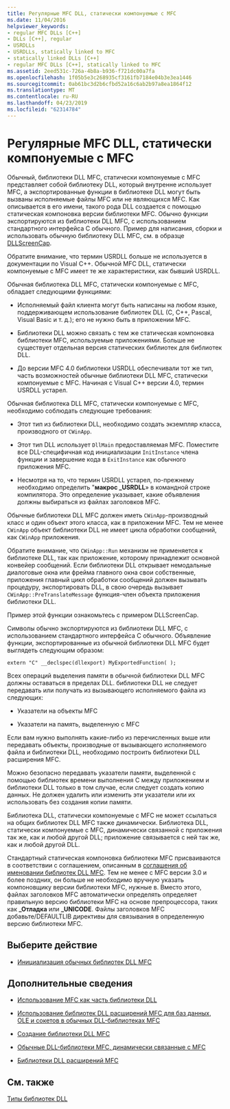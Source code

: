 ```yaml
---
title: Регулярные MFC DLL, статически компонуемые с MFC
ms.date: 11/04/2016
helpviewer_keywords:
- regular MFC DLLs [C++]
- DLLs [C++], regular
- USRDLLs
- USRDLLs, statically linked to MFC
- statically linked DLLs [C++]
- regular MFC DLLs [C++], statically linked to MFC
ms.assetid: 2eed531c-726a-4b8a-b936-f721dc00a7fa
ms.openlocfilehash: 1f05b5e3c268935cf3161fb7184e04b3e3ea1446
ms.sourcegitcommit: 0ab61bc3d2b6cfbd52a16c6ab2b97a8ea1864f12
ms.translationtype: MT
ms.contentlocale: ru-RU
ms.lasthandoff: 04/23/2019
ms.locfileid: "62314784"
---
```

# <a name="regular-mfc-dlls-statically-linked-to-mfc"></a>Регулярные MFC DLL, статически компонуемые с MFC

Обычный, библиотеки DLL MFC, статически компонуемые с MFC представляет собой библиотеку DLL, который внутренне использует MFC, а экспортированные функции в библиотеке DLL могут быть вызваны исполняемые файлы MFC или не являющихся MFC. Как описывается в его имени, такого рода DLL создается с помощью статическая компоновка версии библиотеки MFC. Обычно функции экспортируются из библиотеки DLL MFC, с использованием стандартного интерфейса C обычного. Пример для написания, сборки и использовать обычную библиотеку DLL MFC, см. в образце [DLLScreenCap](https://github.com/Microsoft/VCSamples/tree/master/VC2010Samples/MFC/advanced/DllScreenCap).

Обратите внимание, что термин USRDLL больше не используется в документации по Visual C++. Обычной MFC DLL, статически компонуемые с MFC имеет те же характеристики, как бывший USRDLL.

Обычная библиотека DLL MFC, статически компонуемые с MFC, обладает следующими функциями:

- Исполняемый файл клиента могут быть написаны на любом языке, поддерживающем использование библиотек DLL (C, C++, Pascal, Visual Basic и т. д.); его не нужно быть в приложении MFC.

- Библиотеки DLL можно связать с тем же статическая компоновка библиотеки MFC, используемые приложениями. Больше не существует отдельная версия статических библиотек для библиотек DLL.

- До версии MFC 4.0 библиотеки USRDLL обеспечивали тот же тип, часть возможностей обычные библиотеки DLL MFC, статически компонуемые с MFC. Начиная с Visual C++ версии 4.0, термин USRDLL устарел.

Обычная библиотека DLL MFC, статически компонуемые с MFC, необходимо соблюдать следующие требования:

- Этот тип из библиотеки DLL, необходимо создать экземпляр класса, производного от `CWinApp`.

- Этот тип DLL использует `DllMain` предоставляемая MFC. Поместите все DLL-специфичная код инициализации `InitInstance` члена функции и завершение кода в `ExitInstance` как обычного приложения MFC.

- Несмотря на то, что термин USRDLL устарел, по-прежнему необходимо определить "**макрос _USRDLL**» в командной строке компилятора. Это определение указывает, какие объявления должны выбираться из файлах заголовков MFC.

Обычные библиотеки DLL MFC должен иметь `CWinApp`-производный класс и один объект этого класса, как в приложении MFC. Тем не менее `CWinApp` объект библиотеки DLL не имеет цикла обработки сообщений, как `CWinApp` приложения.

Обратите внимание, что `CWinApp::Run` механизм не применяется к библиотеке DLL, так как приложение, которому принадлежит основной конвейер сообщений. Если библиотеки DLL открывает немодальные диалоговые окна или фрейма главного окна свои собственные, приложения главный цикл обработки сообщений должен вызывать процедуру, экспортировать DLL, в свою очередь вызывает `CWinApp::PreTranslateMessage` функция-член объекта приложения библиотеки DLL.

Пример этой функции ознакомьтесь с примером DLLScreenCap.

Символы обычно экспортируются из библиотеки DLL MFC, с использованием стандартного интерфейса C обычного. Объявление функции, экспортированные из обычной библиотеки DLL MFC будет выглядеть следующим образом:

```
extern "C" __declspec(dllexport) MyExportedFunction( );
```

Всех операций выделения памяти в обычной библиотеки DLL MFC должны оставаться в пределах DLL. библиотеки DLL не следует передавать или получать из вызывающего исполняемого файла из следующих:

- Указатели на объекты MFC

- Указатели на память, выделенную с MFC

Если вам нужно выполнять какие-либо из перечисленных выше или передавать объекты, производные от вызывающего исполняемого файла и библиотеки DLL, необходимо построить библиотеки DLL расширения MFC.

Можно безопасно передавать указатели памяти, выделенной с помощью библиотек времени выполнения C между приложением и библиотеки DLL только в том случае, если следует создать копию данных. Не должен удалить или изменить эти указатели или их использовать без создания копии памяти.

Библиотека DLL, статически компонуемые с MFC не может ссылаться на общих библиотек DLL MFC также динамически. Библиотека DLL, статически компонуемые с MFC, динамически связанной с приложения так же, как и любой другой DLL; приложение связывается с ней так же, как и любой другой DLL.

Стандартный статическая компоновка библиотеки MFC присваиваются в соответствии с соглашением, описанным в [соглашения об именовании библиотек DLL MFC](../mfc/mfc-library-versions.md#mfc-static-library-naming-conventions). Тем не менее с MFC версии 3.0 и более поздних, он больше не необходимо вручную указать компоновщику версии библиотеки MFC, нужные в. Вместо этого, файлах заголовков MFC автоматически определять определяет правильную версию библиотеки MFC на основе препроцессора, таких как  **\_Отладка** или **_UNICODE**. Файлы заголовков MFC добавьте/DEFAULTLIB директивы для связывания в определенную версию библиотеки MFC.

## <a name="what-do-you-want-to-do"></a>Выберите действие

- [Инициализация обычных библиотек DLL MFC](run-time-library-behavior.md#initializing-regular-dlls)

## <a name="what-do-you-want-to-know-more-about"></a>Дополнительные сведения

- [Использование MFC как часть библиотеки DLL](../mfc/tn011-using-mfc-as-part-of-a-dll.md)

- [Использование библиотек DLL расширений MFC для баз данных, OLE и сокетов в обычных DLL-библиотеках MFC](using-database-ole-and-sockets-extension-dlls-in-regular-dlls.md)

- [Создание библиотеки DLL MFC](../mfc/reference/mfc-dll-wizard.md)

- [Обычные DLL-библиотеки MFC, динамически связанные с MFC](regular-dlls-dynamically-linked-to-mfc.md)

- [Библиотеки DLL расширений MFC](extension-dlls-overview.md)

## <a name="see-also"></a>См. также

[Типы библиотек DLL](kinds-of-dlls.md)
